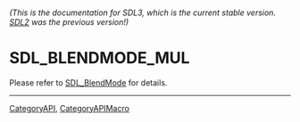 ###### (This is the documentation for SDL3, which is the current stable version. [SDL2](https://wiki.libsdl.org/SDL2/) was the previous version!)
# SDL_BLENDMODE_MUL

Please refer to [SDL_BlendMode](SDL_BlendMode) for details.

----
[CategoryAPI](CategoryAPI), [CategoryAPIMacro](CategoryAPIMacro)

